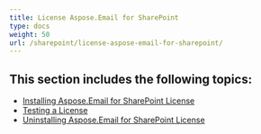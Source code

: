 ```yaml
---
title: License Aspose.Email for SharePoint
type: docs
weight: 50
url: /sharepoint/license-aspose-email-for-sharepoint/
---
```



## **This section includes the following topics:** 
- [Installing Aspose.Email for SharePoint License](/sharepoint/installing-aspose-email-for-sharepoint-license/)
- [Testing a License](/sharepoint/testing-a-license/)
- [Uninstalling Aspose.Email for SharePoint License](/sharepoint/uninstalling-aspose-email-for-sharepoint-license/)

